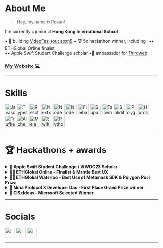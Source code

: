 # About Me 
   
> Hey, my name is Rexan!

I'm currently a junior at **Hong Kong International School** 

• 🔨 building <a href="https://twitter.com/videofastgg" target="_blank" rel="noreferrer">VideoFast (out soon!)</a> 
• 🏆 5x hackathon winner, including : 
•• ETHGlobal Online finalist   
•• Apple Swift Student Challenge scholar 
•👋 ambassador for <a href="https://thirdweb.com" target="_blank" rel="noreferrer">Thirdweb</a> 


 
### [My Website 💻](https://www.linktr.ee/rexanwong)

---

# Skills

<p align="left">
<a href="https://developer.mozilla.org/en-US/docs/Web/JavaScript" target="_blank" rel="noreferrer"><img src="https://raw.githubusercontent.com/danielcranney/readme-generator/main/public/icons/skills/javascript-colored.svg" width="36" height="36" alt="Javascript" /></a>
<a href="https://www.typescriptlang.org/" target="_blank" rel="noreferrer"><img src="https://raw.githubusercontent.com/danielcranney/readme-generator/main/public/icons/skills/typescript-colored.svg" width="36" height="36" alt="Typescript" /></a>
<a href="https://reactjs.org/" target="_blank" rel="noreferrer"><img src="https://raw.githubusercontent.com/danielcranney/readme-generator/main/public/icons/skills/react-colored.svg" width="36" height="36" alt="React" /></a>
<a href="https://nextjs.org/" target="_blank" rel="noreferrer"><img src="https://raw.githubusercontent.com/danielcranney/readme-generator/main/public/icons/skills/nextjs.svg" width="36" height="36" alt="Nextjs" /></a>
<a href="https://nodejs.org/en/" target="_blank" rel="noreferrer"><img src="https://raw.githubusercontent.com/danielcranney/readme-generator/main/public/icons/skills/nodejs-colored.svg" width="36" height="36" alt="NodeJS" /></a>
<a href="https://vitejs.dev/" target="_blank" rel="noreferrer"><img src="https://raw.githubusercontent.com/danielcranney/readme-generator/main/public/icons/skills/vite-colored.svg" width="36" height="36" alt="NodeJS" /></a>
<a href="https://firebase.google.com/" target="_blank" rel="noreferrer"><img src="https://raw.githubusercontent.com/danielcranney/readme-generator/main/public/icons/skills/firebase-colored.svg" width="36" height="36" alt="Firebase" /></a>
<a href="https://supabase.com/" target="_blank" rel="noreferrer"><img src="https://raw.githubusercontent.com/danielcranney/readme-generator/main/public/icons/skills/supabase-colored.svg" width="36" height="36" alt="Supabase" /></a>
<a href="https://tailwindcss.com/" target="_blank" rel="noreferrer"><img src="https://raw.githubusercontent.com/danielcranney/readme-generator/main/public/icons/skills/tailwindcss-colored.svg" width="36" height="36" alt="Tailwindcss" /></a>
<a href="https://soliditylang.org/" target="_blank" rel="noreferrer"><img src="https://raw.githubusercontent.com/danielcranney/readme-generator/main/public/icons/skills/ethereum-colored.svg" width="36" height="36" alt="Solidity" /></a>
<a href="https://polygon.technology/" target="_blank" rel="noreferrer"><img src="https://raw.githubusercontent.com/danielcranney/readme-generator/main/public/icons/skills/polygon-colored.svg" width="36" height="36" alt="Polygon" /></a>
<a href="https://hardhat.org/" target="_blank" rel="noreferrer"><img src="https://raw.githubusercontent.com/danielcranney/readme-generator/main/public/icons/skills/hardhat-colored.svg" width="36" height="36" alt="Hardhat" /></a>
<a href="https://trufflesuite.com/" target="_blank" rel="noreferrer"><img src="https://raw.githubusercontent.com/danielcranney/readme-generator/main/public/icons/skills/truffle-colored.svg" width="36" height="36" alt="Truffle" /></a>
<a href="https://alchemy.com/" target="_blank" rel="noreferrer"><img src="https://raw.githubusercontent.com/danielcranney/readme-generator/main/public/icons/skills/alchemy-colored.svg" width="36" height="36" alt="Alchemy" /></a>
<a href="https://metamask.io/" target="_blank" rel="noreferrer"><img src="https://raw.githubusercontent.com/danielcranney/readme-generator/main/public/icons/skills/metamask-colored.svg" width="36" height="36" alt="Metamask" /></a>
<a href="https://developer.apple.com/swift/" target="_blank" rel="noreferrer"><img src="https://raw.githubusercontent.com/danielcranney/readme-generator/main/public/icons/skills/swift-colored.svg" width="36" height="36" alt="Swift" /></a>
<a href="https://www.python.org/" target="_blank" rel="noreferrer"><img src="https://raw.githubusercontent.com/danielcranney/readme-generator/main/public/icons/skills/python-colored.svg" width="36" height="36" alt="Python" /></a>
</p>

---

# 🏆 Hackathons + awards

<details>
<summary><b>🥇 Apple Swift Student Challenge / WWDC23 Scholar</b></summary>
<p>

- [Github Repo](https://www.github.com/rexanwong/photorush)
- [Twitter Announcement](https://twitter.com/rexan_wong/status/1656085283836940288)
- The Swift Student Challenge at WWDC (Worldwide Developers Conference) is an annual competition organized by Apple to celebrate the ingenuity and expertise of student developers using Swift.
- Apple picks around 300 applications out of a pool of more than 10,000+ applicants to win, and I was one of the 300 applicants to win the challenge
- I built an iOS app/game that challenges users to find an image of a random word generated by the app in their photo album, then used machine learning models to verify that the image being selected matches the random word.

</p>
</details>

<details>
<summary><b>🥇🥇 ETHGlobal Online - Finalist & Mantle Best UX</b></summary>
<p>

- [Github Repo](https://www.github.com/rexanwong/koinu)
- [Project Details](https://ethglobal.com/showcase/koinu-x8ced)
- Online hackathon, biggest Ethereum based hackathon, hosted by ETHGlobal
- Focused on building Ethereum based applications with different bounties' tools and technologies
- I built an npm library that allows developers to include a cross chain experience within their dapps
- This project was selected as a finalist project, along with 9 other finalist projects, out of 500 projects.
- This project also won Mantle's Best UX award

</p>
</details>

<details>
<summary><b>🥇🥇 ETHGlobal Waterloo - Best Use of Metamask SDK & Polygon Pool Prize</b></summary>
<p>

- [Github Repo](https://www.github.com/rexanwong/videre)
- [Project Details](https://ethglobal.com/showcase/videre-wk314)
- In person hackathon at Waterloo, CA, hosted by ETHGlobal
- Focused on building Ethereum based applications with different bounties' tools and technologies
- Worked with 2 University of Waterloo students, our project won the Best Use of Metamask SDK & Polygon Pool Prize
- We built a Video-sharing platform powered by ERC-6551 tokenbound-accounts, empowering the content creator economy through advertisers' staking in smart contracts.

</p>
</details>

<details>
<summary><b>🥇 Mina Protocol X Developer Dao - First Place Grand Prize winner</b></summary>
<p>

- [Github Repo](https://www.github.com/rexanwong/zk-protest)
- [Twitter Announcement](https://twitter.com/rexan_wong/status/1681156987143462912)
- Online hackathon hosted by Mina Protocol and Developer Dao
- Focused on building zero-knowledge applications on Mina Protocol with SnarkyJS
- My project won first place of the Grand Prize award, the best overall project
- I built a privacy-focused decentralized zkApp that aims to enable anonymous and secure protests where participants can join and support various causes while preserving their privacy.

</p>
</details>


<details>
<summary><b>🥇 CISxIdeas - Microsoft Selected Winner</b></summary>
<p>

- [Github Repo](https://www.github.com/rexanwong/synthesis)
- Online hackathon hosted by the Chinese International School, sponsored by Microsoft
- Focused on building around the topic of how Artificial Intelligence can be used to solve problems related to sustainability.
- My project won the Microsoft Selected Winner award
- One of the problems related to sustainability is the lack of education among the general public about the topic. So I built an AI video generator that generates videos about sustainability topics.

</p>
</details>



---

# Socials

<p align="left"> <a href="https://www.twitter.com/rexan_wong" target="_blank" rel="noreferrer"><img src="https://raw.githubusercontent.com/danielcranney/readme-generator/main/public/icons/socials/twitter.svg" width="32" height="32" /></a> <a href="https://www.instagram.com/rexanwonger" target="_blank" rel="noreferrer"><img src="https://raw.githubusercontent.com/danielcranney/readme-generator/main/public/icons/socials/instagram.svg" width="32" height="32" /></a> <a href="https://www.linkedin.com/in/rexan-wong-5522b7214/" target="_blank" rel="noreferrer"><img src="https://raw.githubusercontent.com/danielcranney/readme-generator/main/public/icons/socials/linkedin.svg" width="32" height="32" /></a></p>

---



